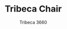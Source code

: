 ---
designer: Cmp Design
description: "Tribeca%20takes%20us%20back%20in%20time%20with%20a%20modern%20reinterpretation%20of%20classic%20Sixties%20patio%20chairs%20made%20from%20steel%20and%20woven%20material.%20Chair%20with%20%D820mm%20tube%20structure%20powder%20coated%20for%20outdoor%20use%2C%20backrest%20and%20seat%20in%20woven%20extruded%20PVC%20with%20a%20nylon%20core.%20Specifically%20designed%20for%20outdoor%20use.%20Stackable."
image_primary: img/Tribeca_3660_01_zoom.jpg
image_secondary: img/Tribeca_3660_02_zoom.jpg
manufacturer: Pedrali
href: https://www.pedrali.it/en/products/catalog/Chair-TRIBECA-3660/
subtitle: Tribeca 3660
title: Tribeca Chair
image_thumb: img/Tribeca_3660_cover.jpg
tags: 
  - pedrali
  - chairs
category: chairs
slug: /manufacturers/pedrali/chairs/cmp-design-tribeca-chair
---